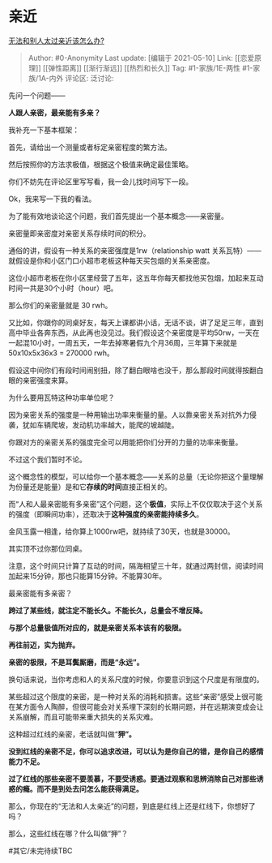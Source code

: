 # 亲近
[无法和别人太过亲近该怎么办?](https://www.zhihu.com/question/418384281/answer/1447819441)

> Author: #0-Anonymity
> Last update: [编辑于 2021-05-10]
> Link: [[恋爱原理]] [[弹性距离]] [[渐行渐远]] [[热烈和长久]]
> Tag: #1-家族/1E-两性 #1-家族/1A-内外
> 评论区:
> 泛讨论:

先问一个问题——

**人跟人亲密，最亲能有多亲？**

我补充一下基本框架：

首先，请给出一个测量或者标定亲密程度的繁方法。

然后按照你的方法求极值，根据这个极值来确定最佳策略。

你们不妨先在评论区里写写看，我一会儿找时间写下一段。

Ok，我来写一下我的看法。

为了能有效地谈论这个问题，我们首先提出一个基本概念——亲密量。

亲密量即亲密度对亲密关系存续时间的积分。

通俗的讲，假设有一种关系的亲密强度是1rw（relationship watt 关系瓦特）——就假设是你和小区门口小超市老板这种每天买包烟的关系亲密度。

这位小超市老板在你小区里经营了五年，这五年你每天都找他买包烟，加起来互动时间一共是30个小时（hour）吧。

那么你们的亲密量就是 30 rwh。

又比如，你跟你的同桌好友，每天上课都讲小话，无话不谈，讲了足足三年，直到高中毕业各奔东西，从此再也没见过。我们假设这个亲密度是平均50rw，一天在一起混10小时，一周五天，一年去掉寒暑假九个月36周，三年算下来就是50x10x5x36x3 = 270000 rwh。

假设这中间你们有段时间闹别扭，除了翻白眼啥也没干，那么那段时间就得按翻白眼的亲密强度来算。

为什么要用瓦特这种功率单位呢？

因为亲密关系的强度是一种用输出功率来衡量的量。人以靠亲密关系对抗外力侵袭，犹如车辆爬坡，发动机功率越大，能爬的坡越陡。

你跟对方的亲密关系的强度完全可以用能把你们分开的力量的功率来衡量。

不过这个我们暂时不论。

这个概念性的模型，可以给你一个基本概念——关系的总量（无论你把这个量理解为份量还是能量）是和它**存续的时间**直接正相关的。

而“人和人最亲密能有多亲密”这个问题，这个**极值**，实际上不仅仅取决于这个关系的强度（即瞬间功率），还取决于**这种强度的亲密能持续多久**。

金风玉露一相逢，给你算上1000rw吧，就持续了30天，也就是30000。

其实顶不过你那位同桌。

注意，这个时间只计算了互动的时间，隔海相望三十年，就通过两封信，阅读时间加起来15分钟，那也只能算15分钟。不能算30年。

最亲密能有多亲密？

**跨过了某些线，就注定不能长久。不能长久，总量会不增反降。**

**与那个总量极值所对应的，就是亲密关系本该有的极限。**

**再往前迈，实为抛弃。**

**亲密的极限，不是耳鬓厮磨，而是“永远”。**

换句话来说，当你考虑和人的关系尺度的时候，你要意识到这个尺度是有限度的。

某些超过这个限度的亲密，是一种对关系的消耗和损害。这些“亲密”感受上很可能在某方面令人陶醉，但很可能会对关系埋下深刻的长期问题，并在远期演变成会让关系崩解，而且可能带来重大损失的关系灾难。

这种超过红线的亲密，老话就叫做“**狎”。**

**没到红线的亲密不足，你可以追求改进，可以认为是你自己的错，是你自己的感情能力不足。**

**过了红线的那些亲密不要羡慕，不要受诱惑。要通过观察和思辨消除自己对那些诱惑的瘾。而不是到处去问怎么能获得满足。**

那么，你现在的“无法和人太亲近”的问题，到底是红线上还是红线下，你想好了吗？

那么，这些红线在哪？什么叫做“狎”？

#其它/未完待续TBC
